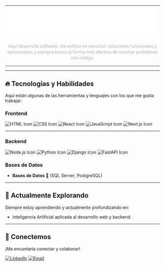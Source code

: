 <table width="100%">
  <tr>
    <td align="center">
      <img src="main-title.svg" alt="Título principal de mi perfil" style="max-width: 100%; height: auto;">
    </td>
  </tr>
  <tr>
    <td align="center">
      <p style="color: #B0B0B0; font-family: 'Segoe UI', Tahoma, Geneva, Verdana, sans-serif; margin-top: 20px;">
        Aquí desarrollo software. Me enfoco en construir soluciones funcionales y optimizadas, y siempre busco la forma más efectiva de resolver problemas con código.
      </p>
    </td>
  </tr>
</table>

---

## 🔥 Tecnologías y Habilidades

Aquí están algunas de las herramientas y lenguajes con los que me gusta trabajar:

### Frontend

![HTML Icon](https://img.shields.io/badge/-HTML5-E34F26?style=flat-square&logo=html5&logoColor=white)
![CSS Icon](https://img.shields.io/badge/-CSS-1572B6?style=flat-square&logo=css&logoColor=white)
![React Icon](https://img.shields.io/badge/-React-61DAFB?style=flat-square&logo=react&logoColor=white) 
![JavaScript Icon](https://img.shields.io/badge/-JavaScript-F7DF1E?style=flat-square&logo=javascript&logoColor=black) 
![Next.js Icon](https://img.shields.io/badge/-Next.js-000000?style=flat-square&logo=next.js&logoColor=white)

---

### Backend

![Node.js Icon](https://img.shields.io/badge/-Node.js-339933?style=flat-square&logo=node.js&logoColor=white) ![Python Icon](https://img.shields.io/badge/-Python-3776AB?style=flat-square&logo=python&logoColor=white) ![Django Icon](https://img.shields.io/badge/-Django-092E20?style=flat-square&logo=django&logoColor=white) ![FastAPI Icon](https://img.shields.io/badge/-FastAPI-009688?style=flat-square&logo=fastapi&logoColor=white)

### Bases de Datos
-   **Bases de Datos** 💾 (SQL Server, PostgreSQL)

---

## 🌱 Actualmente Explorando

Siempre estoy aprendiendo y actualmente profundizando en:
-   Inteligencia Artificial aplicada al desarrollo web y backend.

---

## 🤝 Conectemos

¡Me encantaría conectar y colaborar!

[![LinkedIn](https://img.shields.io/badge/LinkedIn-0077B5?style=for-the-badge&logo=linkedin&logoColor=white)]([https://www.linkedin.com/in/italo-mamani-huaricallo-514358373/])
[![Email](https://img.shields.io/badge/Email-D14836?style=for-the-badge&logo=gmail&logoColor=white)](mailto:[italomh.4work@gmail.com])
